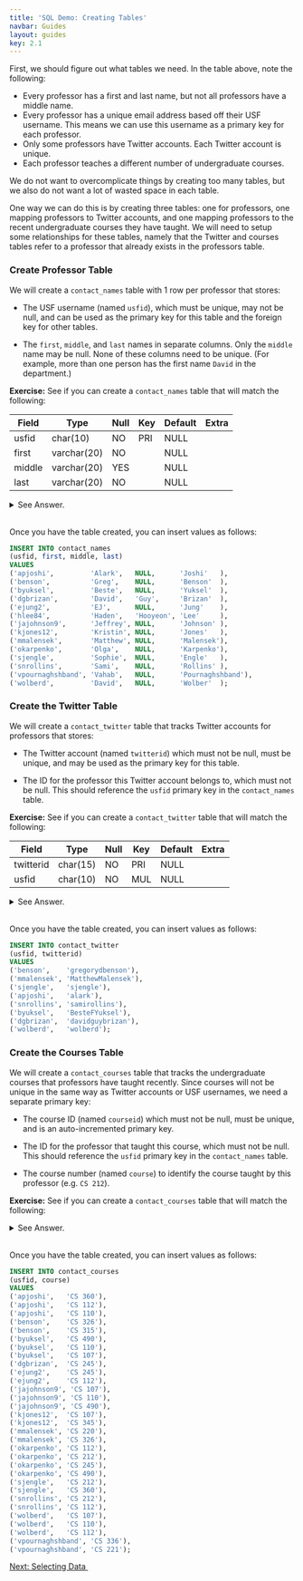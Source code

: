 ```yaml
---
title: 'SQL Demo: Creating Tables'
navbar: Guides
layout: guides
key: 2.1
---
```


<style>
table {
  width: auto !important;
}

.content figure {
  text-align: unset;
}
</style>

First, we should figure out what tables we need. In the table above, note the following:

  - Every professor has a first and last name, but not all professors have a middle name.
  - Every professor has a unique email address based off their USF username. This means we can use this username as a primary key for each professor.
  - Only some professors have Twitter accounts. Each Twitter account is unique.
  - Each professor teaches a different number of undergraduate courses.

We do not want to overcomplicate things by creating too many tables, but we also do not want a lot of wasted space in each table.

One way we can do this is by creating three tables: one for professors, one mapping professors to Twitter accounts, and one mapping professors to the recent undergraduate courses they have taught. We will need to setup some relationships for these tables, namely that the Twitter and courses tables refer to a professor that already exists in the professors table.

### Create Professor Table

We will create a `contact_names` table with 1 row per professor that stores:

  - The USF username (named `usfid`), which must be unique, may not be null, and can be used as the primary key for this table and the foreign key for other tables.

  - The `first`, `middle`, and `last` names in separate columns. Only the `middle` name may be null. None of these columns need to be unique. (For example, more than one person has the first name `David` in the department.)

**Exercise:** See if you can create a `contact_names` table that will match the following:

| Field  | Type        | Null | Key | Default | Extra |
|--------|-------------|------|-----|---------|-------|
| usfid  | char(10)    | NO   | PRI | NULL    |       |
| first  | varchar(20) | NO   |     | NULL    |       |
| middle | varchar(20) | YES  |     | NULL    |       |
| last   | varchar(20) | NO   |     | NULL    |       |

<details>
<summary>See Answer.</summary>

{% highlight sql %}
CREATE TABLE contact_names (
usfid   CHAR(10)    NOT NULL PRIMARY KEY,
first   VARCHAR(20) NOT NULL,
middle  VARCHAR(20),
last    VARCHAR(20) NOT NULL
);
{% endhighlight %}

</details><br/>

Once you have the table created, you can insert values as follows:

```sql
INSERT INTO contact_names
(usfid, first, middle, last)
VALUES
('apjoshi',         'Alark',   NULL,      'Joshi'   ),
('benson',          'Greg',    NULL,      'Benson'  ),
('byuksel',         'Beste',   NULL,      'Yuksel'  ),
('dgbrizan',        'David',   'Guy',     'Brizan'  ),
('ejung2',          'EJ',      NULL,      'Jung'    ),
('hlee84',          'Haden',   'Hooyeon', 'Lee'     ),
('jajohnson9',      'Jeffrey', NULL,      'Johnson' ),
('kjones12',        'Kristin', NULL,      'Jones'   ),
('mmalensek',       'Matthew', NULL,      'Malensek'),
('okarpenko',       'Olga',    NULL,      'Karpenko'),
('sjengle',         'Sophie',  NULL,      'Engle'   ),
('snrollins',       'Sami',    NULL,      'Rollins' ),
('vpournaghshband', 'Vahab',   NULL,      'Pournaghshband'),
('wolberd',         'David',   NULL,      'Wolber'  );
```

### Create the Twitter Table

We will create a `contact_twitter` table that tracks Twitter accounts for professors that stores:

  - The Twitter account (named `twitterid`) which must not be null, must be unique, and may be used as the primary key for this table.

  - The ID for the professor this Twitter account belongs to, which must not be null. This should reference the `usfid` primary key in the `contact_names` table.

**Exercise:** See if you can create a `contact_twitter` table that will match the following:

| Field     | Type     | Null | Key | Default | Extra |
|-----------|----------|------|-----|---------|-------|
| twitterid | char(15) | NO   | PRI | NULL    |       |
| usfid     | char(10) | NO   | MUL | NULL    |       |

<details>
<summary>See Answer.</summary>

{% highlight sql %}
CREATE TABLE contact_twitter (
twitterid   CHAR(15) NOT NULL PRIMARY KEY,
usfid       CHAR(10) NOT NULL,
FOREIGN KEY (usfid)
REFERENCES  contact_names (usfid)
);
{% endhighlight %}

</details><br/>

Once you have the table created, you can insert values as follows:

```sql
INSERT INTO contact_twitter
(usfid, twitterid)
VALUES
('benson',    'gregorydbenson'),
('mmalensek', 'MatthewMalensek'),
('sjengle',   'sjengle'),
('apjoshi',   'alark'),
('snrollins', 'samirollins'),
('byuksel',   'BesteFYuksel'),
('dgbrizan',  'davidguybrizan'),
('wolberd',   'wolberd');
```

### Create the Courses Table

We will create a `contact_courses` table that tracks the undergraduate courses that professors have taught recently. Since courses will not be unique in the same way as Twitter accounts or USF usernames, we need a separate primary key:

  - The course ID (named `courseid`) which must not be null, must be unique, and is an auto-incremented primary key.

  - The ID for the professor that taught this course, which must not be null. This should reference the `usfid` primary key in the `contact_names` table.

  - The course number (named `course`) to identify the course taught by this professor (e.g. `CS 212`).

**Exercise:** See if you can create a `contact_courses` table that will match the following:

<details>
<summary>See Answer.</summary>

{% highlight sql %}
CREATE TABLE contact_courses (
courseid INTEGER NOT NULL AUTO_INCREMENT PRIMARY KEY,
usfid    CHAR(10) NOT NULL,
course   CHAR(10) NOT NULL,
FOREIGN KEY (usfid)
REFERENCES  contact_names (usfid)
);
{% endhighlight %}

</details><br/>

Once you have the table created, you can insert values as follows:

```sql
INSERT INTO contact_courses
(usfid, course)
VALUES
('apjoshi',   'CS 360'),
('apjoshi',   'CS 112'),
('apjoshi',   'CS 110'),
('benson',    'CS 326'),
('benson',    'CS 315'),
('byuksel',   'CS 490'),
('byuksel',   'CS 110'),
('byuksel',   'CS 107'),
('dgbrizan',  'CS 245'),
('ejung2',    'CS 245'),
('ejung2',    'CS 112'),
('jajohnson9', 'CS 107'),
('jajohnson9', 'CS 110'),
('jajohnson9', 'CS 490'),
('kjones12',  'CS 107'),
('kjones12',  'CS 345'),
('mmalensek', 'CS 220'),
('mmalensek', 'CS 326'),
('okarpenko', 'CS 112'),
('okarpenko', 'CS 212'),
('okarpenko', 'CS 245'),
('okarpenko', 'CS 490'),
('sjengle',   'CS 212'),
('sjengle',   'CS 360'),
('snrollins', 'CS 212'),
('snrollins', 'CS 112'),
('wolberd',   'CS 107'),
('wolberd',   'CS 110'),
('wolberd',   'CS 112'),
('vpournaghshband', 'CS 336'),
('vpournaghshband', 'CS 221');
```


<a href="sql-demo-selecting.html" class="button is-primary"><span>Next: Selecting Data</span>&nbsp;<i class="fas fa-arrow-alt-right"></i></a>
